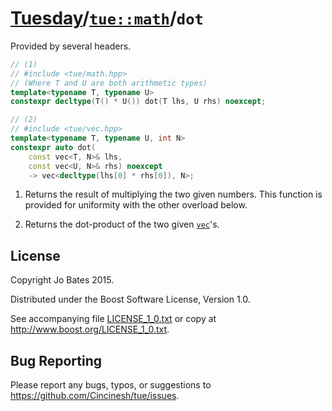 [Tuesday](../../../README.md)/[`tue::math`](../../namespaces/tue/math.md)/`dot`
===============================================================================
Provided by several headers.

```c++
// (1)
// #include <tue/math.hpp>
// (Where T and U are both arithmetic types)
template<typename T, typename U>
constexpr decltype(T() * U()) dot(T lhs, U rhs) noexcept;

// (2)
// #include <tue/vec.hpp>
template<typename T, typename U, int N>
constexpr auto dot(
    const vec<T, N>& lhs,
    const vec<U, N>& rhs) noexcept
    -> vec<decltype(lhs[0] * rhs[0]), N>;
```

1. Returns the result of multiplying the two given numbers. This function is
   provided for uniformity with the other overload below.

2. Returns the dot-product of the two given [`vec`](../../headers/vec.md)'s.

License
-------
Copyright Jo Bates 2015.

Distributed under the Boost Software License, Version 1.0.

See accompanying file [LICENSE_1_0.txt](../../../LICENSE_1_0.txt) or copy at
http://www.boost.org/LICENSE_1_0.txt.

Bug Reporting
-------------
Please report any bugs, typos, or suggestions to
https://github.com/Cincinesh/tue/issues.
